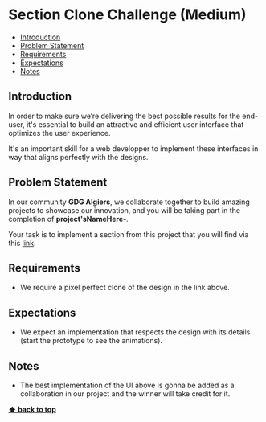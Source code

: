 # Section Clone Challenge (Medium)

- [Introduction](#introduction)
- [Problem Statement](#problem-statement)
- [Requirements](#requirements)
- [Expectations](#expectations)
- [Notes](#notes)

## Introduction

In order to make sure we’re delivering the best possible results for the end-user, it's essential to build an attractive and efficient user interface that optimizes the user experience.

It's an important skill for a web developper to implement these interfaces in way that aligns perfectly with the designs.

## Problem Statement

In our community **GDG Algiers**, we collaborate together to build amazing projects to showcase our innovation, and you will be taking part in the completion of **project'sNameHere-**.

<!-- Small description of the project -->

Your task is to implement a section from this project that you will find via this [link](https://www.figma.com/file/RVZobeJorm0ePXKzBXLsAH/Untitled?node-id=1%3A71).

## Requirements

- We require a pixel perfect clone of the design in the link above.

## Expectations

- We expect an implementation that respects the design with its details (start the prototype to see the animations).

## Notes

- The best implementation of the UI above is gonna be added as a collaboration in our project and the winner will take credit for it.

**[⬆ back to top](#introduction)**
